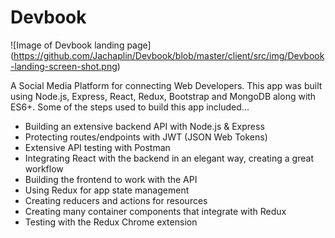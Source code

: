 # Devbook

![Image of Devbook landing page]
(https://github.com/Jachaplin/Devbook/blob/master/client/src/img/Devbook-landing-screen-shot.png)

A Social Media Platform for connecting Web Developers. This app was built using Node.js, Express, React, Redux, Bootstrap and MongoDB along with ES6+. Some of the steps used to build this app included...

* Building an extensive backend API with Node.js & Express
* Protecting routes/endpoints with JWT (JSON Web Tokens)
* Extensive API testing with Postman
* Integrating React with the backend in an elegant way, creating a great workflow
* Building the frontend to work with the API
* Using Redux for app state management
* Creating reducers and actions for resources
* Creating many container components that integrate with Redux
* Testing with the Redux Chrome extension
